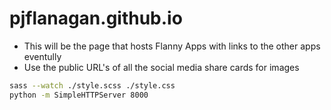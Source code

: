# pjflanagan.github.io

- This will be the page that hosts Flanny Apps with links to the other apps eventully
- Use the public URL's of all the social media share cards for images

```zsh
sass --watch ./style.scss ./style.css
python -m SimpleHTTPServer 8000 
```

